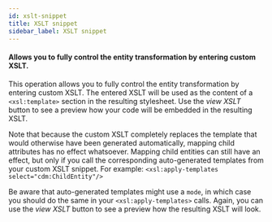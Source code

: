 ```yaml
---
id: xslt-snippet
title: XSLT snippet
sidebar_label: XSLT snippet
---
```

#### Allows you to fully control the entity transformation by entering custom XSLT.


This operation allows you to fully control the entity transformation by entering custom XSLT. The entered XSLT will be used as the content of a <code>&lt;xsl:template&gt;</code> section in the resulting stylesheet. Use the <i>view XSLT</i> button to see a preview how your code will be embedded in the resulting XSLT.

Note that because the custom XSLT completely replaces the template that would otherwise have been generated automatically, mapping child attributes has no effect whatsoever. Mapping child entities can still have an effect, but only if you call the corresponding auto-generated templates from your custom XSLT snippet. For example:
<code>&lt;xsl:apply-templates select="cdm:ChildEntity"/&gt;</code>

Be aware that auto-generated templates might use a <code>mode</code>, in which case you should do the same in your <code>&lt;xsl:apply-templates&gt;</code> calls. Again, you can use the <i>view XSLT</i> button to see a preview how the resulting XSLT will look.

